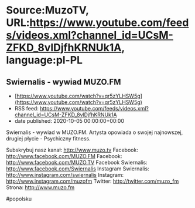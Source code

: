 # Source:MuzoTV, URL:https://www.youtube.com/feeds/videos.xml?channel_id=UCsM-ZFKD_8vlDjfhKRNUk1A, language:pl-PL

## Swiernalis - wywiad MUZO.FM
 - [https://www.youtube.com/watch?v=qr5zYLHSW5g](https://www.youtube.com/watch?v=qr5zYLHSW5g)
 - RSS feed: https://www.youtube.com/feeds/videos.xml?channel_id=UCsM-ZFKD_8vlDjfhKRNUk1A
 - date published: 2020-10-05 00:00:00+00:00

Swiernalis - wywiad w MUZO.FM. Artysta opowiada o swojej najnowszej, drugiej płycie - Psychiczny fitness. 

Subskrybuj nasz kanał: http://www.muzo.tv
Facebook: http://www.facebook.com/MUZO.FM
Facebook: http://www.facebook.com/MUZO.TV
Facebook Swiernalis: http://www.facebook.com/Swiernalis
Instagram Swiernalis: http://www.instagram.com/swiernalis
Instagram: http://www.instagram.com/muzofm
Twitter: http://twitter.com/muzo_fm
Strona: http://www.muzo.fm 

#popolsku

